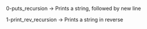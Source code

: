 0-puts_recursion -> Prints a string, followed by new line

1-print_rev_recursion -> Prints a string in reverse
